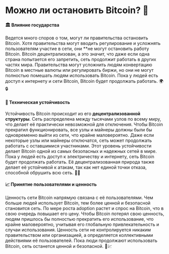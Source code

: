 # Можно ли остановить Bitcoin? 🛑

#### 🏛️ Влияние государства

Ведется много споров о том, могут ли правительства остановить Bitcoin. Хотя правительства могут вводить регулирование и усложнять пользователям участие в сети, они **не могут остановить работу Bitcoin. Bitcoin децентрализован, а это значит, что даже если одна страна попытается его запретить, сеть продолжит работать в других частях мира. Правительства могут усложнить людям конвертацию Bitcoin в местные валюты или регулировать биржи, но они не могут полностью помешать людям использовать Bitcoin. Пока у людей есть доступ к интернету и сети Bitcoin, Bitcoin будет продолжать работать. 🌍🔒

#### 💪 Техническая устойчивость

Устойчивость Bitcoin происходит из его **децентрализованной структуры**. Сеть распределена между тысячами узлов по всему миру, что делает её практически невозможной для отключения. Чтобы Bitcoin прекратил функционировать, все узлы и майнеры должны были бы одновременно выйти из сети, что крайне маловероятно. Даже если некоторые узлы или майнеры отключатся, сеть может продолжать работать с оставшимися участниками. Этот уровень устойчивости делает Bitcoin одной из самых безопасных и надежных сетей в мире. Пока у людей есть доступ к электричеству и интернету, сеть Bitcoin будет продолжать работать. Её децентрализованная природа также делает её устойчивой к атакам, так как нет единой точки отказа, способной обрушить всю сеть. 🔌🌐

#### 📈 Принятие пользователями и ценность

Ценность сети Bitcoin напрямую связана с её пользователями. Чем больше людей использует Bitcoin, тем более ценной и безопасной становится сеть. По мере роста adoption растет и спрос на Bitcoin, что в свою очередь повышает его цену. Чтобы Bitcoin потерял свою ценность, людям пришлось бы полностью прекратить его использование, что крайне маловероятно, учитывая его глобальную привлекательность и случаи использования. Ценность сети не контролируется никаким правительством или организацией, а определяется коллективными действиями её пользователей. Пока люди продолжают использовать Bitcoin, сеть останется ценной и безопасной. 👥💹

